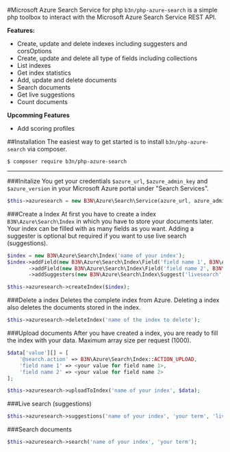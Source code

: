 #Microsoft Azure Search Service for php
`b3n/php-azure-search` is a simple php toolbox to interact with the Microsoft Azure Search Service REST API.

**Features:**
- Create, update and delete indexes including suggesters and corsOptions
- Create, update and delete all type of fields including collections
- List indexes
- Get index statistics
- Add, update and delete documents
- Search documents
- Get live suggestions
- Count documents

 **Upcomming Features**
 * Add scoring profiles

##Installation
The easiest way to get started is to install `b3n/php-azure-search` via composer.
```bash
$ composer require b3n/php-azure-search
```
---

###Initalize
You get your credentials `$azure_url`, `$azure_admin_key` and `$azure_version` in your Microsoft Azure portal under "Search Services".
```php
$this->azuresearch = new B3N\Azure\Search\Service(azure_url, azure_admin_key, azure_version);
```

###Create a Index
At first you have to create a index `B3N\Azure\Search\Index` in which you have to store your documents later. Your index can be filled with as many fields as you want. Adding a suggester is optional but required if you want to use live search (suggestions).

```php
$index = new B3N\Azure\Search\Index('name of your index');
$index->addField(new B3N\Azure\Search\Index\Field('field name 1', B3N\Azure\Search\Index\Field::TYPE_STRING, true))
       ->addField(new B3N\Azure\Search\Index\Field('field name 2', B3N\Azure\Search\Index\Field::TYPE_STRING))
       ->addSuggesters(new B3N\Azure\Search\Index\Suggest('livesearch', ['field name(s)']));

$this->azuresearch->createIndex($index);
```

###Delete a index
Deletes the complete index from Azure. Deleting a index also deletes the documents stored in the index.
```php
$this->azuresearch->deleteIndex('name of the index to delete');
```

###Upload documents
After you have created a index, you are ready to fill the index with your data. Maximum array size per request (1000).
```php
$data['value'][] = [
    '@search.action' => B3N\Azure\Search\Index::ACTION_UPLOAD,
    'field name 1' => <your value for field name 1>,
    'field name 2' => <your value for field name 2>
];

$this->azuresearch->uploadToIndex('name of your index', $data);
```

###Live search (suggestions)
```php
$this->azuresearch->suggestions('name of your index', 'your term', 'livesearch')
```

###Search documents
```php
$this->azuresearch->search('name of your index', 'your term');
```
